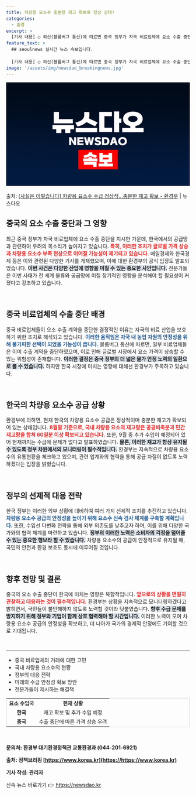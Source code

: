 ```yaml
---
title: 차량용 요소수 충분한 재고 확보로 정상 상태!
categories:
  - 환경
excerpt: >
  [기사 내용] ○ 외신(블룸버그 통신)에 따르면 중국 정부가 자국 비료업체에 요소 수출 중단을 지시하였고, …
feature_text: >
  ## seoulnews 실시간 뉴스 속보입니다.

  [기사 내용] ○ 외신(블룸버그 통신)에 따르면 중국 정부가 자국 비료업체에 요소 수출 중단을 지시하였고, …
image: '/assets/img/newsdao_breakingnews.jpg'
---
```


![뉴스다오 속보](/assets/img/newsdao_breakingnews.jpg)

<p>출처: <a href="https://newsdao.kr/1905" rel="dofollow">[사실은 이렇습니다] 차량용 요소수 수급 정상적…충분한 재고 확보 - 환경부</a> | 뉴스다오</p>

<h2 data-ke-size="size26">중국의 요소 수출 중단과 그 영향</h2>

<p data-ke-size="size16">최근 중국 정부가 자국 비료업체에 요소 수출 중단을 지시한 가운데, 한국에서의 공급망과 관련하여 우려의 목소리가 높아지고 있습니다. <b><span style="color: #ee2323;">특히, 이러한 조치가 글로벌 가격 상승과 차량용 요소수 부족 현상으로 이어질 가능성이 제기되고 있습니다.</span></b> 매일경제와 한국경제 등은 이와 관련된 다양한 기사를 게재했으며, 이에 대한 환경부의 공식 입장도 발표되었습니다. <b><span style="background-color: #21538527;">이번 사건은 다양한 산업에 영향을 미칠 수 있는 중요한 사안입니다.</span></b> 전문가들은 이번 사태가 전 세계 물류와 공급망에 미칠 장기적인 영향을 분석해야 할 필요성이 커졌다고 강조하고 있습니다.</p>

<p data-ke-size="size16">&nbsp;</p>

<h2 data-ke-size="size26">중국 비료업체의 수출 중단 배경</h2>

<p data-ke-size="size16">중국 비료업체들이 요소 수출 계약을 중단한 결정적인 이유는 자국의 비료 산업을 보호하기 위한 조치로 해석되고 있습니다. <b><span style="color: #1a5490;">이러한 움직임은 자국 내 농업 자원의 안정성을 위해 불가피한 선택이 되었을 가능성이 큽니다.</span></b> 블룸버그 통신에 따르면, 일부 비료업체들은 이미 수출 계약을 중단하였으며, 이로 인해 글로벌 시장에서 요소 가격이 상승할 수 있는 위험성이 존재합니다. <b><span style="background-color: #21538527;">이러한 결정은 중국 정부의 더 넓은 물가 안정 노력의 일환으로 볼 수 있습니다.</span></b> 하지만 한국 시장에 미치는 영향에 대해선 환경부가 주목하고 있습니다.</p>

<p data-ke-size="size16">&nbsp;</p>

<h2 data-ke-size="size26">한국의 차량용 요소수 공급 상황</h2>

<p data-ke-size="size16">환경부에 의하면, 현재 한국의 차량용 요소수 공급은 정상적이며 충분한 재고가 확보되어 있는 상태입니다. <b><span style="color: #ee2323;">8월말 기준으로, 국내 차량용 요소의 재고량은 공공비축분과 민간 재고량을 합쳐 60일분 이상 확보되고 있습니다.</span></b> 또한, 9월 중 추가 수입이 예정되어 있어 현재까지는 수급에 문제가 없다고 발표하였습니다. <b><span style="background-color: #21538527;">물론, 이러한 재고가 항상 유지될 수 있도록 정부 차원에서의 모니터링이 필수적입니다.</span></b> 환경부는 지속적으로 차량용 요소수의 유통현황을 체크하고 있으며, 관련 업계와의 협력을 통해 공급 차질이 없도록 노력하겠다는 입장을 밝혔습니다.</p>

<p data-ke-size="size16">&nbsp;</p>

<h2 data-ke-size="size26">정부의 선제적 대응 전략</h2>

<p data-ke-size="size16">한국 정부는 이러한 외부 상황에 대비하여 여러 가지 선제적 조치를 추진하고 있습니다. <b><span style="color: #1a5490;">차량용 요소수 공급의 안정성을 높이기 위해 요소수 신속 검사 체계를 구축할 계획입니다.</span></b> 또한, 수입선 다변화 전략을 통해 외부 의존도를 낮추고자 하며, 이를 위해 다양한 국가와의 협력 체계를 마련하고 있습니다. <b><span style="background-color: #21538527;">정부의 이러한 노력은 소비자의 걱정을 덜어줄 수 있는 중요한 행보라 할 수 있습니다.</span></b> 차량용 요소수의 공급이 안정적으로 유지될 때, 국민의 안전과 환경 보호도 동시에 이루어질 것입니다.</p>

<p data-ke-size="size16">&nbsp;</p>

<h2 data-ke-size="size26">향후 전망 및 결론</h2>

<p data-ke-size="size16">중국의 요소 수출 중단이 한국에 미치는 영향은 복합적입니다. <b><span style="color: #ee2323;">앞으로의 상황을 면밀히 관찰하고 대응하는 것이 필수적입니다.</span></b> 환경부는 상황을 지속적으로 모니터링하겠다고 밝히면서, 국민들이 불안해하지 않도록 노력할 것이라 덧붙였습니다. <b><span style="background-color: #21538527;">향후 수급 문제를 방지하기 위해 정부와 기업이 함께 상호 협력해야 할 시간입니다.</span></b> 이러한 노력이 모여 차량용 요소수 공급의 안정성을 확보하고, 더 나아가 국가의 경제적 안정에도 기여할 것으로 기대됩니다.</p>

<p data-ke-size="size16">&nbsp;</p>

<hr>

<ul>
    <li>중국 비료업체의 거래에 대한 고민</li>
    <li>국내 차량용 요소수의 현황</li>
    <li>정부의 대응 전략</li>
    <li>미래의 수급 안정성 확보 방안</li>
    <li>전문가들이 제시하는 해결책</li>
</ul>

<table style="width: 100%; border: 1px solid #ccc;">
    <tr>
        <td style="text-align: center; height: 17px;"><b>요소 수입국</b></td>
        <td style="text-align: center; height: 17px;"><b>현재 상황</b></td>
    </tr>
    <tr>
        <td style="text-align: center; height: 17px;"><b>한국</b></td>
        <td style="text-align: center; height: 17px;">재고 확보 및 추가 수입 예정</td>
    </tr>
    <tr>
        <td style="text-align: center; height: 17px;"><b>중국</b></td>
        <td style="text-align: center; height: 17px;">수출 중단에 따른 가격 상승 우려</td>
    </tr>
</table>

<p data-ke-size="size16">&nbsp;</p>

**문의처: 환경부 대기환경정책관 교통환경과 (044-201-6921)**

**출처: 정책브리핑 [https://www.korea.kr](https://https://www.korea.kr)**

**기사 작성: 관리자** 

신속 뉴스 바로가기 👉 <a href="https://newsdao.kr" rel="dofollow">https://newsdao.kr</a>


